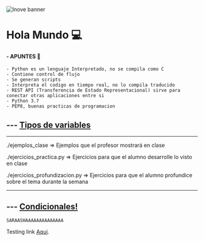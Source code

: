 ![Inove banner](inove.jpg)

# Hola Mundo 💻


#### - APUNTES 📄

```
- Python es un lenguaje Interpretado, no se compila como C
- Contiene control de flujo
- Se generan scripts
- Interpreta el codigo en tiempo real, no lo compila traducido
- REST API (Transferencia de Estado Representacional) sirve para conectar otras aplicaciones entre si
- Python 3.7
- PEP8, buenas practicas de programacion

```


## --- [Tipos de variables](/variables_python)
***
./ejemplos_clase => Ejemplos que el profesor mostrará en clase  

./ejercicios_practica.py => Ejercicios para que el alumno desarrolle lo visto en clase

./ejercicios_profundizacion.py => Ejercicios para que el alumno profundice sobre el tema durante la semana 
***

## --- [Condicionales!](/condicionales_python)
```
SARAASHAAAAAAAAAAAAAA
```






Testing link [Aqui](README.md).
